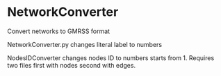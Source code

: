 # NetworkConverter
Convert networks to GMRSS format

NetworkConverter.py changes literal label to numbers

NodesIDConverter changes nodes ID to numbers starts from 1. Requires two files first with nodes second with edges.
